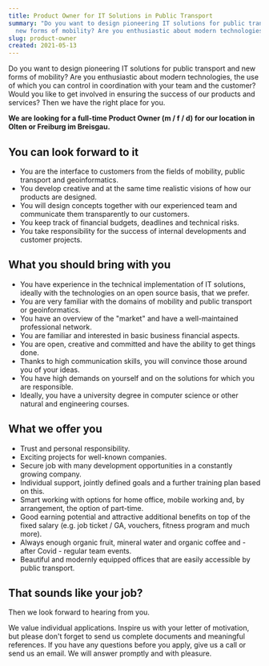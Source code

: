 ```yaml
---
title: Product Owner for IT Solutions in Public Transport
summary: "Do you want to design pioneering IT solutions for public transport and
  new forms of mobility? Are you enthusiastic about modern technologies? "
slug: product-owner
created: 2021-05-13
---
```

Do you want to design pioneering IT solutions for public transport and new forms of mobility? Are you enthusiastic about modern technologies, the use of which you can control in coordination with your team and the customer? Would you like to get involved in ensuring the success of our products and services? Then we have the right place for you.

**We are looking for a full-time Product Owner (m / f / d) for our location in Olten or Freiburg im Breisgau.**

## You can look forward to it

* You are the interface to customers from the fields of mobility, public transport and geoinformatics.
* You develop creative and at the same time realistic visions of how our products are designed.
* You will design concepts together with our experienced team and communicate them transparently to our customers.
* You keep track of financial budgets, deadlines and technical risks.
* You take responsibility for the success of internal developments and customer projects.

## What you should bring with you

* You have experience in the technical implementation of IT solutions, ideally with the technologies on an open source basis, that we prefer.
* You are very familiar with the domains of mobility and public transport or geoinformatics.
* You have an overview of the "market" and have a well-maintained professional network.
* You are familiar and interested in basic business financial aspects.
* You are open, creative and committed and have the ability to get things done.
* Thanks to high communication skills, you will convince those around you of your ideas.
* You have high demands on yourself and on the solutions for which you are responsible.
* Ideally, you have a university degree in computer science or other natural and engineering courses.

## What we offer you

* Trust and personal responsibility.
* Exciting projects for well-known companies.
* Secure job with many development opportunities in a constantly growing company.
* Individual support, jointly defined goals and a further training plan based on this.
* Smart working with options for home office, mobile working and, by arrangement, the option of part-time.
* Good earning potential and attractive additional benefits on top of the fixed salary (e.g. job ticket / GA, vouchers, fitness program and much more).
* Always enough organic fruit, mineral water and organic coffee and - after Covid - regular team events.
* Beautiful and modernly equipped offices that are easily accessible by public transport.

## That sounds like your job?

Then we look forward to hearing from you.

We value individual applications. Inspire us with your letter of motivation, but please don't forget to send us complete documents and meaningful references. If you have any questions before you apply, give us a call or send us an email. We will answer promptly and with pleasure.